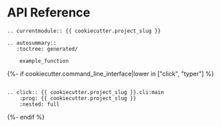 # API Reference

```{eval-rst}
.. currentmodule:: {{ cookiecutter.project_slug }}

.. autosummary::
   :toctree: generated/

    example_function
```
{%- if cookiecutter.command_line_interface|lower in ["click", "typer"] %}

```{eval-rst}

.. click:: {{ cookiecutter.project_slug }}.cli:main
    :prog: {{ cookiecutter.project_slug }}
    :nested: full
```
{%- endif %}
